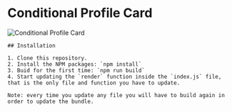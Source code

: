 # Conditional Profile Card

![Conditional Profile Card](https://raw.githubusercontent.com/breatheco-de/exercise-conditional-profile-card/master/preview.gif)
```
## Installation

1. Clone this repository.
2. Install the NPM packages: `npm install`
3. Buid for the first time: `npm run build`
4. Start updating the `render` function inside the `index.js` file, that is the only file and function you have to update.

Note: every time you update any file you will have to build again in order to update the bundle.
